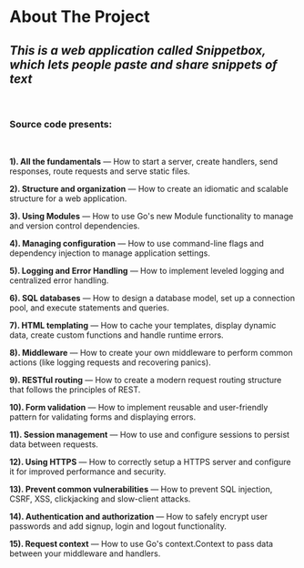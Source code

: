 # <b>About The Project</b>

## <i>This is a web application called Snippetbox, which lets people paste and share snippets of text</i>

</br>

### Source code presents:

</br>

<b>1). All the fundamentals</b> — How to start a server, create handlers, send responses, route requests and serve static files.

<b>2). Structure and organization</b> — How to create an idiomatic and scalable structure for a web application.

<b>3). Using Modules</b> — How to use Go's new Module functionality to manage and version control dependencies.

<b>4). Managing configuration</b> — How to use command-line flags and dependency injection to manage application settings.

<b>5). Logging and Error Handling</b> — How to implement leveled logging and centralized error handling.

<b>6). SQL databases</b> — How to design a database model, set up a connection pool, and execute statements and queries.

<b>7). HTML templating</b> — How to cache your templates, display dynamic data, create custom functions and handle runtime errors.

<b>8). Middleware</b> — How to create your own middleware to perform common actions (like logging requests and recovering panics).
 
<b>9). RESTful routing</b> — How to create a modern request routing structure that follows the principles of REST.

<b>10). Form validation</b> — How to implement reusable and user-friendly pattern for validating forms and displaying errors.

<b>11). Session management</b> — How to use and configure sessions to persist data between requests.

<b>12). Using HTTPS</b> — How to correctly setup a HTTPS server and configure it for improved performance and security.

<b>13). Prevent common vulnerabilities</b> — How to prevent SQL injection, CSRF, XSS, clickjacking and slow-client attacks.

<b>14). Authentication and authorization</b> — How to safely encrypt user passwords and add signup, login and logout functionality.

<b>15). Request context</b> — How to use Go's context.Context to pass data between your middleware and handlers.
